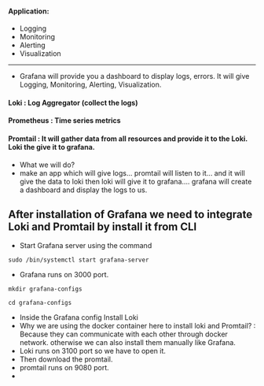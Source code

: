 #### Application:
- Logging
- Monitoring
- Alerting
- Visualization
------------------

- Grafana will provide you a dashboard to display logs, errors. It will give Logging, Monitoring, Alerting, Visualization.
#### Loki : Log Aggregator (collect the logs)
#### Prometheus : Time series metrics
#### Promtail : It will gather data from all resources and provide it to the Loki. Loki the give it to grafana.

- What we will do?
- make an app which will give logs... promtail will listen to it... and it will give the data to loki then loki will give it to grafana.... grafana will create a dashboard and display the logs to us.


## After installation of Grafana we need to integrate Loki and Promtail by install it from CLI

- Start Grafana server using the command
```
sudo /bin/systemctl start grafana-server
```

- Grafana runs on 3000 port.

```
mkdir grafana-configs
```

```
cd grafana-configs
```

- Inside the Grafana config Install Loki
- Why we are using the docker container here to install loki and Promtail? : Because they can communicate with each other through docker network. otherwise we can also install them manually like Grafana.
- Loki runs on 3100 port so we have to open it. 
- Then download the promtail. 
-  promtail runs on 9080 port.
- 